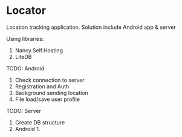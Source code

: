 # Locator
Location tracking application. Solution include Android app & server

Using libraries:
  1. Nancy.Self.Hosting
  2. LiteDB
  
TODO: Android
1. Check connection to server
2. Registration and Auth
3. Background sending location
4. File load/save user profile

TODO: Server
1. Create DB structure
2. Android 1.
